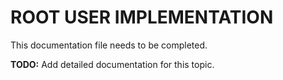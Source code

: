 # ROOT USER IMPLEMENTATION

This documentation file needs to be completed.

**TODO:** Add detailed documentation for this topic.
